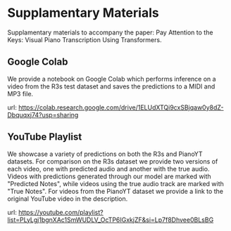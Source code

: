 # Supplamentary Materials
Supplamentary materials to accompany the paper: Pay Attention to the Keys: Visual Piano Transcription Using Transformers.

## Google Colab
We provide a notebook on Google Colab which performs inference on a video from the R3s test dataset and saves the predictions to a MIDI and MP3 file.

url: https://colab.research.google.com/drive/1ELUdXTQi9cxSBjqaw0y8dZ-Dbquqxj74?usp=sharing

## YouTube Playlist
We showcase a variety of predictions on both the R3s and PianoYT datasets.
For comparison on the R3s dataset we provide two versions of each video, one with predicted audio and another with the true audio.
Videos with predictions generated through our model are marked with "Predicted Notes", while videos using the true audio track are marked with "True Notes". 
For videos from the PianoYT dataset we provide a link to the original YouTube video in the description. 

url: https://youtube.com/playlist?list=PLyLgj1bgnXAc1SmWUDLV_OcTP6IGxkjZF&si=Lp7f8Dhvee0BLsBG
